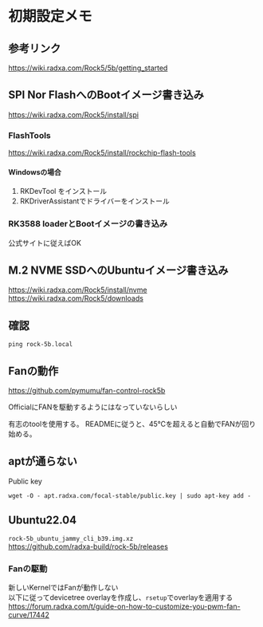 # 初期設定メモ

## 参考リンク
https://wiki.radxa.com/Rock5/5b/getting_started

## SPI Nor FlashへのBootイメージ書き込み
https://wiki.radxa.com/Rock5/install/spi

### FlashTools
https://wiki.radxa.com/Rock5/install/rockchip-flash-tools

#### Windowsの場合
1. RKDevTool をインストール
2. RKDriverAssistantでドライバーをインストール

### RK3588 loaderとBootイメージの書き込み
公式サイトに従えばOK


## M.2 NVME SSDへのUbuntuイメージ書き込み
https://wiki.radxa.com/Rock5/install/nvme
https://wiki.radxa.com/Rock5/downloads


## 確認
```
ping rock-5b.local
```


## Fanの動作
https://github.com/pymumu/fan-control-rock5b

OfficialにFANを駆動するようにはなっていないらしい

有志のtoolを使用する。
READMEに従うと、45℃を超えると自動でFANが回り始める。

## aptが通らない
Public key
```
wget -O - apt.radxa.com/focal-stable/public.key | sudo apt-key add -
```


## Ubuntu22.04
`rock-5b_ubuntu_jammy_cli_b39.img.xz`  
https://github.com/radxa-build/rock-5b/releases  


### Fanの駆動
新しいKernelではFanが動作しない  
以下に従ってdevicetree overlayを作成し、`rsetup`でoverlayを適用する
https://forum.radxa.com/t/guide-on-how-to-customize-you-pwm-fan-curve/17442